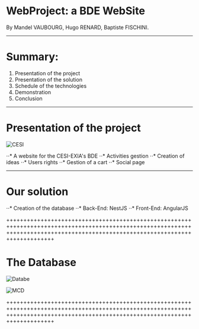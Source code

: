 # WebProject: a BDE WebSite

By Mandel VAUBOURG, Hugo RENARD, Baptiste FISCHINI.

--------------------------------------------------------------------------------------------------------------------------------------------------------------------------------

# Summary:

1. Presentation of the project
2. Presentation of the solution
3. Schedule of the technologies
4. Demonstration
5. Conclusion

--------------------------------------------------------------------------------------------------------------------------------------------------------------------------------

# Presentation of the project

![CESI](https://www.cesialumni.fr/images/news/1435007270logo-exia-inge.jpg)

⋅⋅* A website for the CESI-EXIA's BDE
⋅⋅* Activities gestion
⋅⋅* Creation of ideas
⋅⋅* Users rights
⋅⋅* Gestion of a cart
⋅⋅* Social page

--------------------------------------------------------------------------------------------------------------------------------------------------------------------------------

# Our solution

⋅⋅* Creation of the database
⋅⋅* Back-End: NestJS
⋅⋅* Front-End: AngularJS

++++++++++++++++++++++++++++++++++++++++++++++++++++++++++++++++++++++++++++++++++++++++++++++++++++++++++++++++++++++++++++++++++++++++++++++++++++++++++++++++++++++++++++++++

# The Database

![Databe](https://user-images.githubusercontent.com/7594435/38731510-cbda2802-3f1a-11e8-8559-7d7b55edae17.png)

![MCD](https://user-images.githubusercontent.com/22980065/38675986-e2542900-3e59-11e8-8b3f-0e79cc3f9c95.png)

++++++++++++++++++++++++++++++++++++++++++++++++++++++++++++++++++++++++++++++++++++++++++++++++++++++++++++++++++++++++++++++++++++++++++++++++++++++++++++++++++++++++++++++++

